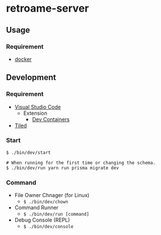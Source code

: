 # retroame-server

## Usage

### Requirement
- [docker](https://www.docker.com/)

## Development

### Requirement

- [Visual Studio Code](https://code.visualstudio.com/)
    - Extension
        - [Dev Containers](https://marketplace.visualstudio.com/items?itemName=ms-vscode-remote.remote-containers)
- [Tiled](https://www.mapeditor.org/)

### Start

```shell
$ ./bin/dev/start

# When running for the first time or changing the schema.
$ ./bin/dev/run yarn run prisma migrate dev
```

### Command

- File Owner Chnager (for Linux)
  - `$ ./bin/dev/chown`
- Command Runner
  - `$ ./bin/dev/run [command]`
- Debug Console (REPL)
  - `$ ./bin/dev/console`
